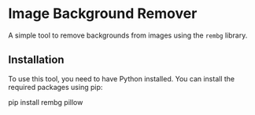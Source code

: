 # Image Background Remover

A simple tool to remove backgrounds from images using the `rembg` library.

## Installation

To use this tool, you need to have Python installed. You can install the required packages using pip:

pip install rembg pillow
